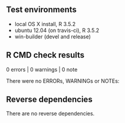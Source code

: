 ## Test environments
* local OS X install, R 3.5.2
* ubuntu 12.04 (on travis-ci), R 3.5.2
* win-builder (devel and release)

## R CMD check results
0 errors | 0 warnings | 0 note

There were no ERRORs, WARNINGs or NOTEs:

## Reverse dependencies

There are no reverse dependencies.

